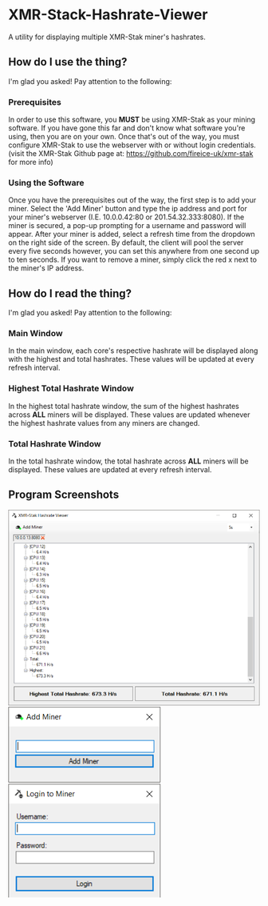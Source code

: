 # XMR-Stack-Hashrate-Viewer
A utility for displaying multiple XMR-Stak miner's hashrates.

## How do I use the thing?
I'm glad you asked! Pay attention to the following:

### Prerequisites
In order to use this software, you **MUST** be using XMR-Stak as your mining software. If you have gone this far and don't know what software you're using, then you are on your own. Once that's out of the way, you must configure XMR-Stak to use the webserver with or without login credentials. (visit the XMR-Stak Github page at: https://github.com/fireice-uk/xmr-stak for more info)

### Using the Software
Once you have the prerequisites out of the way, the first step is to add your miner. Select the 'Add Miner' button and type the ip address and port for your miner's webserver (I.E. 10.0.0.42:80 or 201.54.32.333:8080). If the miner is secured, a pop-up prompting for a username and password will appear. After your miner is added, select a refresh time from the dropdown on the right side of the screen. By default, the client will pool the server every five seconds however, you can set this anywhere from one second up to ten seconds. If you want to remove a miner, simply click the red x next to the miner's IP address.

## How do I read the thing?
I'm glad you asked! Pay attention to the following:

### Main Window
In the main window, each core's respective hashrate will be displayed along with the highest and total hashrates. These values will be updated at every refresh interval.

### Highest Total Hashrate Window
In the highest total hashrate window, the sum of the highest hashrates across **ALL** miners will be displayed. These values are updated whenever the highest hashrate values from any miners are changed.

### Total Hashrate Window
In the total hashrate window, the total hashrate across **ALL** miners will be displayed. These values are updated at every refresh interval.

## Program Screenshots
![GUI1](https://raw.githubusercontent.com/hotrodman106/XMR-Stak-Hashrate-Viewer/master/XMRStakData/Docs/MainScreen.png)
![GUI2](https://raw.githubusercontent.com/hotrodman106/XMR-Stak-Hashrate-Viewer/master/XMRStakData/Docs/AddMinerScreen.png)
![GUI3](https://raw.githubusercontent.com/hotrodman106/XMR-Stak-Hashrate-Viewer/master/XMRStakData/Docs/LoginScreen.png)

